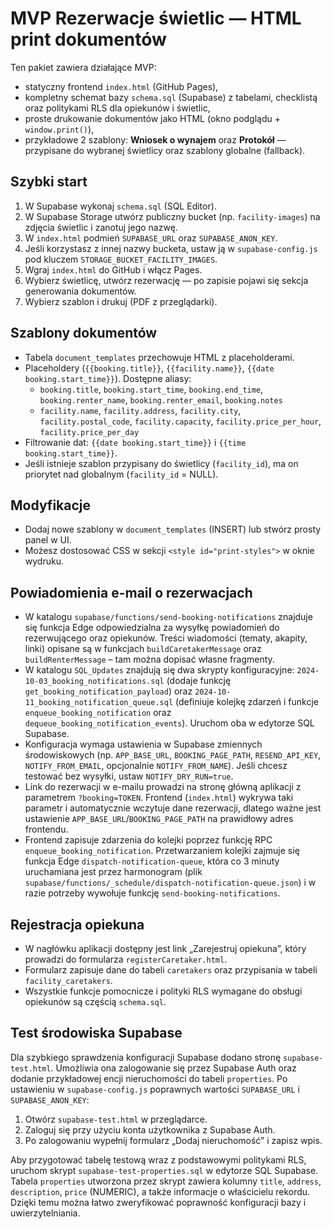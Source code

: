 # MVP Rezerwacje świetlic — HTML print dokumentów

Ten pakiet zawiera działające MVP:
- statyczny frontend `index.html` (GitHub Pages),
- kompletny schemat bazy `schema.sql` (Supabase) z tabelami, checklistą oraz politykami RLS dla opiekunów i świetlic,
- proste drukowanie dokumentów jako HTML (okno podglądu + `window.print()`),
- przykładowe 2 szablony: **Wniosek o wynajem** oraz **Protokół** — przypisane do wybranej świetlicy oraz szablony globalne (fallback).

## Szybki start
1. W Supabase wykonaj `schema.sql` (SQL Editor).
2. W Supabase Storage utwórz publiczny bucket (np. `facility-images`) na zdjęcia świetlic i zanotuj jego nazwę.
3. W `index.html` podmień `SUPABASE_URL` oraz `SUPABASE_ANON_KEY`.
4. Jeśli korzystasz z innej nazwy bucketa, ustaw ją w `supabase-config.js` pod kluczem `STORAGE_BUCKET_FACILITY_IMAGES`.
5. Wgraj `index.html` do GitHub i włącz Pages.
6. Wybierz świetlicę, utwórz rezerwację — po zapisie pojawi się sekcja generowania dokumentów.
7. Wybierz szablon i drukuj (PDF z przeglądarki).

## Szablony dokumentów
- Tabela `document_templates` przechowuje HTML z placeholderami.
- Placeholdery (`{{booking.title}}`, `{{facility.name}}`, `{{date booking.start_time}}`). Dostępne aliasy:
  - `booking.title`, `booking.start_time`, `booking.end_time`, `booking.renter_name`, `booking.renter_email`, `booking.notes`
  - `facility.name`, `facility.address`, `facility.city`, `facility.postal_code`, `facility.capacity`, `facility.price_per_hour`, `facility.price_per_day`
- Filtrowanie dat: `{{date booking.start_time}}` i `{{time booking.start_time}}`.
- Jeśli istnieje szablon przypisany do świetlicy (`facility_id`), ma on priorytet nad globalnym (`facility_id` = NULL).

## Modyfikacje
- Dodaj nowe szablony w `document_templates` (INSERT) lub stwórz prosty panel w UI.
- Możesz dostosować CSS w sekcji `<style id="print-styles">` w oknie wydruku.

## Powiadomienia e-mail o rezerwacjach
- W katalogu `supabase/functions/send-booking-notifications` znajduje się funkcja Edge odpowiedzialna za wysyłkę powiadomień do
  rezerwującego oraz opiekunów. Treści wiadomości (tematy, akapity, linki) opisane są w funkcjach `buildCaretakerMessage` oraz
  `buildRenterMessage` – tam można dopisać własne fragmenty.
- W katalogu `SQL_Updates` znajdują się dwa skrypty konfiguracyjne: `2024-10-03_booking_notifications.sql` (dodaje funkcję
  `get_booking_notification_payload`) oraz `2024-10-11_booking_notification_queue.sql` (definiuje kolejkę zdarzeń i funkcje
  `enqueue_booking_notification` oraz `dequeue_booking_notification_events`). Uruchom oba w edytorze SQL Supabase.
- Konfiguracja wymaga ustawienia w Supabase zmiennych środowiskowych (np. `APP_BASE_URL`, `BOOKING_PAGE_PATH`, `RESEND_API_KEY`,
  `NOTIFY_FROM_EMAIL`, opcjonalnie `NOTIFY_FROM_NAME`). Jeśli chcesz testować bez wysyłki, ustaw `NOTIFY_DRY_RUN=true`.
- Link do rezerwacji w e-mailu prowadzi na stronę główną aplikacji z parametrem `?booking=TOKEN`. Frontend (`index.html`) wykrywa
  taki parametr i automatycznie wczytuje dane rezerwacji, dlatego ważne jest ustawienie `APP_BASE_URL`/`BOOKING_PAGE_PATH` na prawidłowy
  adres frontendu.
- Frontend zapisuje zdarzenia do kolejki poprzez funkcję RPC `enqueue_booking_notification`. Przetwarzaniem kolejki zajmuje się
  funkcja Edge `dispatch-notification-queue`, która co 3 minuty uruchamiana jest przez harmonogram (plik
  `supabase/functions/_schedule/dispatch-notification-queue.json`) i w razie potrzeby wywołuje funkcję
  `send-booking-notifications`.

## Rejestracja opiekuna
- W nagłówku aplikacji dostępny jest link „Zarejestruj opiekuna”, który prowadzi do formularza `registerCaretaker.html`.
- Formularz zapisuje dane do tabeli `caretakers` oraz przypisania w tabeli `facility_caretakers`.
- Wszystkie funkcje pomocnicze i polityki RLS wymagane do obsługi opiekunów są częścią `schema.sql`.

## Test środowiska Supabase
Dla szybkiego sprawdzenia konfiguracji Supabase dodano stronę `supabase-test.html`. Umożliwia ona zalogowanie się przez Supabase Auth oraz dodanie przykładowej encji nieruchomości do tabeli `properties`. Po ustawieniu w `supabase-config.js` poprawnych wartości `SUPABASE_URL` i `SUPABASE_ANON_KEY`:

1. Otwórz `supabase-test.html` w przeglądarce.
2. Zaloguj się przy użyciu konta użytkownika z Supabase Auth.
3. Po zalogowaniu wypełnij formularz „Dodaj nieruchomość” i zapisz wpis.

Aby przygotować tabelę testową wraz z podstawowymi politykami RLS, uruchom skrypt `supabase-test-properties.sql` w edytorze SQL Supabase. Tabela `properties` utworzona przez skrypt zawiera kolumny `title`, `address`, `description`, `price` (NUMERIC), a także informacje o właścicielu rekordu. Dzięki temu można łatwo zweryfikować poprawność konfiguracji bazy i uwierzytelniania.

